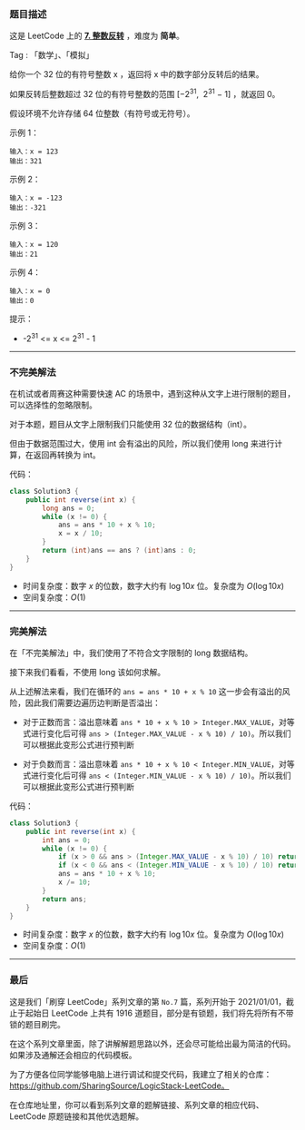 ### 题目描述

这是 LeetCode 上的 **[7. 整数反转](https://leetcode-cn.com/problems/reverse-integer/solution/shua-chuan-lc-bu-wan-mei-jie-fa-wan-mei-919rd/)** ，难度为 **简单**。

Tag : 「数学」、「模拟」



给你一个 32 位的有符号整数 x ，返回将 x 中的数字部分反转后的结果。

如果反转后整数超过 32 位的有符号整数的范围 [−$2^{31}$,  $2^{31}$ − 1] ，就返回 0。

假设环境不允许存储 64 位整数（有符号或无符号）。


示例 1：
```
输入：x = 123
输出：321
```
示例 2：
```
输入：x = -123
输出：-321
```
示例 3：
```
输入：x = 120
输出：21
```
示例 4：
```
输入：x = 0
输出：0
```

提示：
* -$2^{31}$ <= x <= $2^{31}$ - 1


---
### 不完美解法

在机试或者周赛这种需要快速 AC 的场景中，遇到这种从文字上进行限制的题目，可以选择性的忽略限制。

对于本题，题目从文字上限制我们只能使用 32 位的数据结构（int）。

但由于数据范围过大，使用 int 会有溢出的风险，所以我们使用 long 来进行计算，在返回再转换为 int。

代码：
```Java []
class Solution3 {
    public int reverse(int x) {
        long ans = 0;
        while (x != 0) {
            ans = ans * 10 + x % 10;
            x = x / 10;
        }
        return (int)ans == ans ? (int)ans : 0;
    }
}
```
* 时间复杂度：数字 $x$ 的位数，数字大约有 $\log{10}{x}$ 位。复杂度为 $O(\log{10}{x})$
* 空间复杂度：$O(1)$


---
### 完美解法

在「不完美解法」中，我们使用了不符合文字限制的 long 数据结构。

接下来我们看看，不使用 long 该如何求解。

从上述解法来看，我们在循环的 `ans = ans * 10 + x % 10` 这一步会有溢出的风险，因此我们需要边遍历边判断是否溢出：

* 对于正数而言：溢出意味着 `ans * 10 + x % 10 > Integer.MAX_VALUE`，对等式进行变化后可得 `ans > (Integer.MAX_VALUE - x % 10) / 10)`。所以我们可以根据此变形公式进行预判断

* 对于负数而言：溢出意味着 `ans * 10 + x % 10 < Integer.MIN_VALUE`，对等式进行变化后可得 `ans < (Integer.MIN_VALUE - x % 10) / 10)`。所以我们可以根据此变形公式进行预判断

代码：
```Java []
class Solution3 {
    public int reverse(int x) {
        int ans = 0;
        while (x != 0) {
            if (x > 0 && ans > (Integer.MAX_VALUE - x % 10) / 10) return 0;
            if (x < 0 && ans < (Integer.MIN_VALUE - x % 10) / 10) return 0;
            ans = ans * 10 + x % 10;
            x /= 10;
        }
        return ans;
    }
}
```
* 时间复杂度：数字 $x$ 的位数，数字大约有 $\log{10}{x}$ 位。复杂度为 $O(\log{10}{x})$
* 空间复杂度：$O(1)$


---

### 最后

这是我们「刷穿 LeetCode」系列文章的第 `No.7` 篇，系列开始于 2021/01/01，截止于起始日 LeetCode 上共有 1916 道题目，部分是有锁题，我们将先将所有不带锁的题目刷完。

在这个系列文章里面，除了讲解解题思路以外，还会尽可能给出最为简洁的代码。如果涉及通解还会相应的代码模板。

为了方便各位同学能够电脑上进行调试和提交代码，我建立了相关的仓库：https://github.com/SharingSource/LogicStack-LeetCode。

在仓库地址里，你可以看到系列文章的题解链接、系列文章的相应代码、LeetCode 原题链接和其他优选题解。

